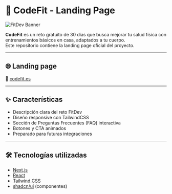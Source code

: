 # 💪 CodeFit - Landing Page

![FitDev Banner](https://your-image-url.com/banner.png) <!-- (opcional) puedes subir un banner más tarde -->

**CodeFit** es un reto gratuito de 30 días que busca mejorar tu salud física con entrenamientos básicos en casa, adaptados a tu cuerpo.  
Este repositorio contiene la landing page oficial del proyecto.

---

## 🌐 Landing page

🚀 [codefit.es](https://codefit.es)

---

## ✨ Características

- Descripción clara del reto FitDev
- Diseño responsive con TailwindCSS
- Sección de Preguntas Frecuentes (FAQ) interactiva
- Botones y CTA animados
- Preparado para futuras integraciones

---

## 🛠️ Tecnologías utilizadas

- [Next.js](https://nextjs.org/)
- [React](https://react.dev/)
- [Tailwind CSS](https://tailwindcss.com/)
- [shadcn/ui](https://ui.shadcn.com/) (componentes)


